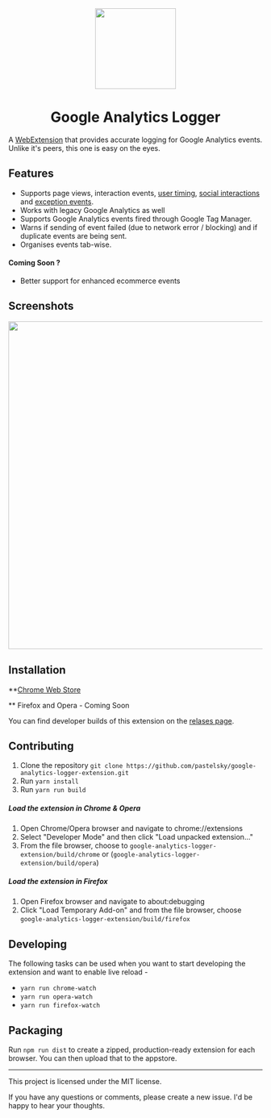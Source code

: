 <div align="center">
  <img src="https://s14.postimg.org/clr1cwkup/icon-128.png" width="160"/>
  <h1>
    Google Analytics Logger 
  </h1>
</div>

A [WebExtension](https://developer.mozilla.org/en-US/Add-ons/WebExtensions) that provides accurate logging for Google Analytics events. Unlike it's peers, this one is easy on the eyes.

## Features

- Supports page views, interaction events, [user timing](https://developers.google.com/analytics/devguides/collection/analyticsjs/user-timings), [social interactions](https://developers.google.com/analytics/devguides/collection/analyticsjs/social-interactions) and [exception events](https://developers.google.com/analytics/devguides/collection/analyticsjs/exceptions).
- Works with legacy Google Analytics as well
- Supports Google Analytics events fired through Google Tag Manager.
- Warns if sending of event failed (due to network error / blocking) and if duplicate events are being sent.
- Organises events tab-wise.

#### Coming Soon ?
- Better support for enhanced ecommerce events

## Screenshots
<div align="center">
  <img src="https://s12.postimg.org/cqo4b5y7h/Group_2.png" width="650" />
</div>

## Installation
**[Chrome Web Store](https://chrome.google.com/webstore/detail/google-analytics-logger/mnocefeloijpdenhbidaoildegppmkoi?hl=en&gl=IN&authuser=2)

** Firefox and Opera - Coming Soon

You can find developer builds of this extension on the [relases page](https://github.com/pastelsky/google-analytics-logger-extension/releases/tag/v0.0.2).

## Contributing
1. Clone the repository `git clone https://github.com/pastelsky/google-analytics-logger-extension.git`
2. Run `yarn install`
3. Run `yarn run build`


##### Load the extension in Chrome & Opera
1. Open Chrome/Opera browser and navigate to chrome://extensions
2. Select "Developer Mode" and then click "Load unpacked extension..."
3. From the file browser, choose to `google-analytics-logger-extension/build/chrome` or (`google-analytics-logger-extension/build/opera`)


##### Load the extension in Firefox
1. Open Firefox browser and navigate to about:debugging
2. Click "Load Temporary Add-on" and from the file browser, choose `google-analytics-logger-extension/build/firefox`


## Developing
The following tasks can be used when you want to start developing the extension and want to enable live reload - 

- `yarn run chrome-watch`
- `yarn run opera-watch`
- `yarn run firefox-watch`


## Packaging
Run `npm run dist` to create a zipped, production-ready extension for each browser. You can then upload that to the appstore.

-----------
This project is licensed under the MIT license. 

If you have any questions or comments, please create a new issue. I'd be happy to hear your thoughts.

